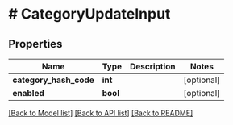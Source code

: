 # # CategoryUpdateInput

## Properties

Name | Type | Description | Notes
------------ | ------------- | ------------- | -------------
**category_hash_code** | **int** |  | [optional] 
**enabled** | **bool** |  | [optional] 

[[Back to Model list]](../../README.md#documentation-for-models) [[Back to API list]](../../README.md#documentation-for-api-endpoints) [[Back to README]](../../README.md)


